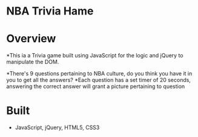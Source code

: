 
# NBA Trivia Hame

# Overview
*This ia a Trivia game built using JavaScript for the logic and jQuery to manipulate the DOM.</p>

*There's 9 questions pertaining to NBA culture, do you think you have it in you to get all the answers?
*Each question has a set timer of 20 seconds, answering the correct answer will grant a picture pertaining to question


# Built
* JavaScript, jQuery, HTML5, CSS3

